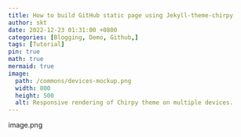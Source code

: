 ```yaml
---
title: How to build GitHub static page using Jekyll-theme-chirpy
author: skt
date: 2022-12-23 01:31:00 +0800
categories: [Blogging, Demo, Github,]
tags: [Tutorial]
pin: true
math: true
mermaid: true
image:
  path: /commons/devices-mockup.png
  width: 800
  height: 500
  alt: Responsive rendering of Chirpy theme on multiple devices.
---
```


image.png